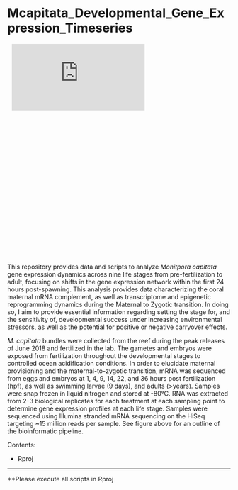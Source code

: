 # Mcapitata_Developmental_Gene_Expression_Timeseries

<div style="width: 640px; height: 480px; margin: 10px; position: relative;"><iframe allowfullscreen frameborder="0" src="https://app.lucidchart.com/documents/embeddedchart/be6d7b57-e86e-4c26-a279-ce26a17c4b7c" id="4nsIf4Emwm65"></iframe></div>

This repository provides data and scripts to analyze *Monitpora capitata* gene expression dynamics across nine life stages from pre-fertilization to adult, focusing on shifts in the gene expression network within the first 24 hours post-spawning. This analysis provides data characterizing the coral maternal mRNA complement, as well as transcriptome and epigenetic reprogramming dynamics during the Maternal to Zygotic transition. In doing so, I aim to provide essential information regarding setting the stage for, and the sensitivity of, developmental success under increasing environmental stressors, as well as the potential for positive or negative carryover effects.

*M. capitata* bundles were collected from the reef during the peak releases of June 2018 and fertilized in the lab. The gametes and embryos were exposed from fertilization throughout the developmental stages to controlled ocean acidification conditions.  In order to elucidate maternal provisioning and the maternal-to-zygotic transition, mRNA was sequenced from eggs and embryos at 1, 4, 9, 14, 22, and 36 hours post fertilization (hpf), as well as swimming larvae (9 days), and adults (>years). Samples were snap frozen in liquid nitrogen and stored at -80°C. RNA was extracted from 2-3 biological replicates for each treatment at each sampling point to determine gene expression profiles at each life stage. Samples were sequenced using Illumina stranded mRNA sequencing on the HiSeq targeting ~15 million reads per sample. See figure above for an outline of the bioinformatic pipeline.

Contents:  
- Rproj


---

**Please execute all scripts in Rproj
